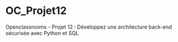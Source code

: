 # OC_Projet12
Openclassrooms - Projet 12 : Développez une architecture back-end sécurisée avec Python et SQL

